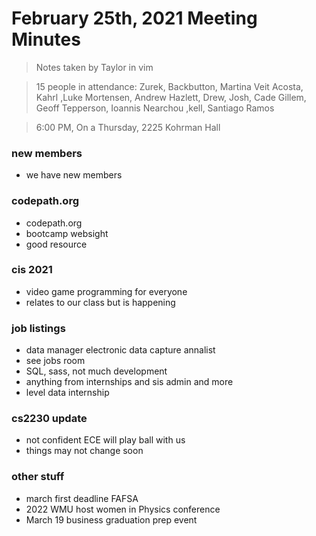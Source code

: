 # February 25th, 2021 Meeting Minutes
> Notes taken by Taylor in vim

> 15 people in attendance: Zurek, Backbutton, Martina Veit Acosta, Kahrl ,Luke Mortensen, Andrew Hazlett, Drew, Josh, Cade Gillem, Geoff Tepperson, Ioannis Nearchou ,kell, Santiago Ramos

> 6:00 PM, On a Thursday, 2225 Kohrman Hall

### new members
- we have new members

### codepath.org
- codepath.org
- bootcamp websight
- good resource

### cis 2021
- video game programming for everyone
- relates to our class but is happening

### job listings
- data manager electronic data capture annalist
- see jobs room
- SQL, sass, not much development
- anything from internships and sis admin and more
- level data internship

### cs2230 update
- not confident ECE will play ball with us
- things may not change soon

### other stuff
- march first deadline FAFSA
- 2022 WMU host women in Physics conference
- March 19 business graduation prep event









